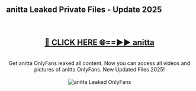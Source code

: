 <h2>anitta Leaked Private Files - Update 2025</h2>
<br>
<div align="center">
<h2><a href="https://cliphot.my.id/anitta" rel="nofollow">🔴 CLICK HERE 🌐==►► anitta</a></h2>
<br>
Get anitta OnlyFans leaked all content. Now you can access all videos and pictures of anitta OnlyFans. New Updated Files 2025!
<br>
<br>
<a href="https://cliphot.my.id/anitta" rel="nofollow" data-target="animated-image.originalLink"><img src="https://i.ibb.co.com/WyWwxjT/player-gif2.gif" alt="anitta Leaked OnlyFans" style="max-width: 100%; display: inline-block;" data-target="animated-image.originalImage"></a>
</div>
<br>